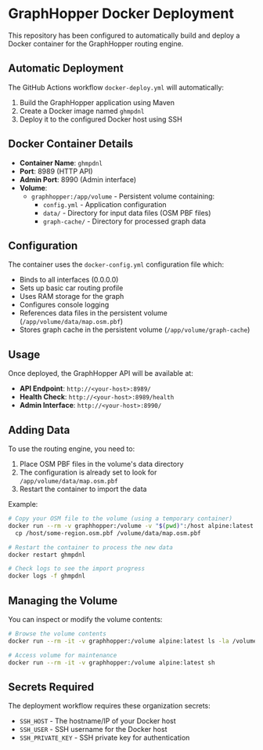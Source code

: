 # GraphHopper Docker Deployment

This repository has been configured to automatically build and deploy a Docker container for the GraphHopper routing engine.

## Automatic Deployment

The GitHub Actions workflow `docker-deploy.yml` will automatically:

1. Build the GraphHopper application using Maven
2. Create a Docker image named `ghmpdnl`
3. Deploy it to the configured Docker host using SSH

## Docker Container Details

- **Container Name**: `ghmpdnl`
- **Port**: 8989 (HTTP API)
- **Admin Port**: 8990 (Admin interface)
- **Volume**: 
  - `graphhopper:/app/volume` - Persistent volume containing:
    - `config.yml` - Application configuration
    - `data/` - Directory for input data files (OSM PBF files)
    - `graph-cache/` - Directory for processed graph data

## Configuration

The container uses the `docker-config.yml` configuration file which:
- Binds to all interfaces (0.0.0.0)
- Sets up basic car routing profile
- Uses RAM storage for the graph
- Configures console logging
- References data files in the persistent volume (`/app/volume/data/map.osm.pbf`)
- Stores graph cache in the persistent volume (`/app/volume/graph-cache`)

## Usage

Once deployed, the GraphHopper API will be available at:
- **API Endpoint**: `http://<your-host>:8989/`
- **Health Check**: `http://<your-host>:8989/health`
- **Admin Interface**: `http://<your-host>:8990/`

## Adding Data

To use the routing engine, you need to:

1. Place OSM PBF files in the volume's data directory
2. The configuration is already set to look for `/app/volume/data/map.osm.pbf`
3. Restart the container to import the data

Example:
```bash
# Copy your OSM file to the volume (using a temporary container)
docker run --rm -v graphhopper:/volume -v "$(pwd)":/host alpine:latest \
  cp /host/some-region.osm.pbf /volume/data/map.osm.pbf

# Restart the container to process the new data
docker restart ghmpdnl

# Check logs to see the import progress
docker logs -f ghmpdnl
```

## Managing the Volume

You can inspect or modify the volume contents:

```bash
# Browse the volume contents
docker run --rm -it -v graphhopper:/volume alpine:latest ls -la /volume

# Access volume for maintenance
docker run --rm -it -v graphhopper:/volume alpine:latest sh
```

## Secrets Required

The deployment workflow requires these organization secrets:
- `SSH_HOST` - The hostname/IP of your Docker host
- `SSH_USER` - SSH username for the Docker host
- `SSH_PRIVATE_KEY` - SSH private key for authentication